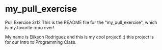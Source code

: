 # my_pull_exercise
Pull Exercise 3/12
This is the README file for the "my_pull_exercise", which is my favorite repo ever!

My name is Elikson Rodriguez and this is my cool project! :) 
this project is for our Intro to Programming Class.
